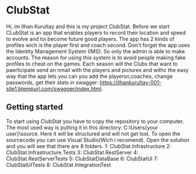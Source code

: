 # ClubStat
Hi, im Ilhan Kurultay and this is my project ClubStat.
Before we start CLubStat is an app that enables players to record their location and speed to evolve and toi become future good players.
The app has 2 kinds of profiles wich is the player first and coach second.
Don't forget the app uses the Identity Management System (IMS). So only the admin is able to make accounts. The reason for using this system is to avoid people making fake profiles to cheat on the games. Each season will the Clubs that want to paerticipate send an nmail with the players and pictures and withc the easy way that the app lets you can you add the playersn,coaches, change passwords, get their stats in swagger: https://ilhankurultay-001-site1.btempurl.com/swagger/index.html.

## Getting started
To start using ClubStat you have to copy the repository to your computer. The most used way is putting it in this directory: C:\Users\{your user}\source\. Here it will be structured and will not get lost.
To open the sourcecode you can use Visual Studio(Wich i recomend).
Open the solution and you will see that there are 8 folders.
1: ClubStat.Infrastructure
2: ClubStat.Infrastructure.Tests
3: ClubStat.RestServer
4: ClubStat.RestServerTests
5: ClubStatDataBase
6: ClubStatUI
7: ClubStatUITests
8: ClubStat.IntegrationTest
